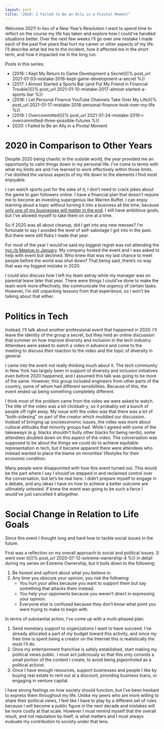 ```yaml
---
layout: post
title: "2020: I Failed to Be an Ally in a Pivotal Moment"
---
```


Welcome 2021! In lieu of a New Year’s Resolution I want to spend time to reflect on the course my life has taken and explore how I could’ve handled situations better. Over the next few weeks I’ll go over one mistake I made each of the past five years that hurt my career or other aspects of my life. I’ll describe what led me to the incident, how it affected me in the short term, and how it impacted me in the long run.

Posts in this series:
- [2016: I Kept My Return to Game Development a Secret]({% post_url 2021-01-03-mistake-2016-kept-game-development-a-secret %})
- [2017: I Almost Started a Sports Bar (and Put My Friend in Financial Trouble)]({% post_url 2021-01-10-mistake-2017-almost-started-a-sports-bar %})
- [2018: I Let Personal Finance YouTube Channels Take Over My Life]({% post_url 2021-01-17-mistake-2018-personal-finance-took-over-my-life %})
- [2019: I Overcommitted]({% post_url 2021-01-24-mistake-2019-i-overcommitted-three-possible-futures %})
- 2020: I Failed to Be an Ally in a Pivotal Moment

# 2020 in Comparison to Other Years

Despite 2020 being chaotic in the outside world, the year provided me an opportunity to calm things down in my personal life. I’ve come to terms with what my limits are and I’ve learned to work effectively within those limits. I’ve distilled the various aspects of my life down to the elements I find most enjoyable.

I can watch sports just for the sake of it; I don’t need to crack jokes about the game to gain followers online. I have a financial plan that doesn’t require me to become an investing supergenius like Warren Buffet. I can enjoy learning about a topic without turning it into a business all the time, because [only one of my businesses will matter in the end](https://www.annualsaga.com/). I still have ambitious goals, but I’ve allowed myself to take them on one at a time.

So if 2020 was all about cleanup, did I get into any new messes? I’m fortunate to say I avoided the level of self-sabotage I got into in the past. But there were still flubs I made that year.

For most of the year I would’ve said my biggest regret was not attending the [nyc.rb Meetup in January](https://www.meetup.com/NYC-rb/events/wxfxhrybccblb/). My company hosted the event and I was asked to help with event but declined. Who knew that was my last chance to meet people before the world was shut down? That being said, there’s no way that was my biggest mistake in 2020. 

I could also discuss how I left my team astray while my manager was on parental leave later that year. There were things I could’ve done to make the team work more effectively, like communicate the urgency of certain tasks. However, I’m still unpacking lessons from that experience, so I won’t be talking about that either.

# Politics in Tech

Instead, I’ll talk about another professional event that happened in 2020. I’ll leave the identity of the group a secret, but they held an online discussion that summer on how improve diversity and inclusion in the tech industry. Attendees were asked to watch a video in advance and come to the meeting to discuss their reaction to the video and the topic of diversity in general.

I came into the event not really thinking much about it. The tech community in New York has largely been in support of diversity and inclusion initiatives even before 2020 happened, and I assumed this talk was going to be more of the same. However, this group included engineers from other parts of the country, some of whom had different sensibilities. Because of this, the event ended up being something completely different.

I think most of the problem came from the video we were asked to watch. The title of the video was a bit clickbait-y, so it probably set a bunch of people off right away. My issue with the video was that there was a lot of “both-sidesing” on part of the creator which muddied our discussion. Instead of bringing up socioeconomic issues, the video was more about cultural attitudes that minority groups had. While I agreed with some of the takeaways (e.g. blacks shouldn’t bully other blacks for being nerds), some attendees doubled down on this aspect of the video. The conversation was supposed to be about the things we could do to achieve equitable representation in tech, but it became apparent there were attendees who instead wanted to place the blame on minorities‘ lifestyles for their economic condition.

Many people were disappointed with how this event turned out. This would be the part where I say I should’ve stepped in and reclaimed control over the conversation, but let’s be real here. I didn’t prepare myself to engage in a debate, and any ideas I have on how to achieve a better outcome are ultimately untested. If knew the event was going to be such a farce I would’ve just cancelled it altogether.

# Social Change in Relation to Life Goals

Since this event I thought long and hard how to tackle social issues in the future.

First was a reflection on my overall approach to social and political issues. [I went over it]({% post_url 2020-07-12-extreme-ownership-4 %}) in detail during my series on Extreme Ownership, but it boils down to the following:
1. Be honest and upfront about what you believe in.
2. Any time you obscure your opinion, you risk the following:
   - You hurt your allies because you want to support them but say something that attacks them instead.
   - You help your opponents because you weren’t direct in expressing your opinion.
   - Everyone else is confused because they don’t know what point you were trying to make to begin with.

In terms of substantial action, I’ve come up with a multi-phased plan:
1. Send monetary support to organizations I want to have succeed. I’ve already allocated a part of my budget toward this activity, and since my free time is spent being a creator on the Internet this is realistically the most I’ll do.
2. Once my entertainment franchise is safely established, start making my political views public. I must act judiciously so that this only consists a small portion of the content I create, to avoid being pigeonholed as a political activist.
3. Once I have enough resources, support businesses and people I like by buying real estate to rent out at a discount, providing business loans, or engaging in venture capital.

I have strong feelings on how society should function, but I’ve been hesitant to express them throughout my life. Unlike my peers who are more willing to share their political views, I feel like I have to play by a different set of rules because I will become a public figure in the next decade and mistakes will be more costly at that scale. However I must remind myself that the overall result, and not reputation by itself, is what matters and I must always evaluate my contribution to society under that lens.
